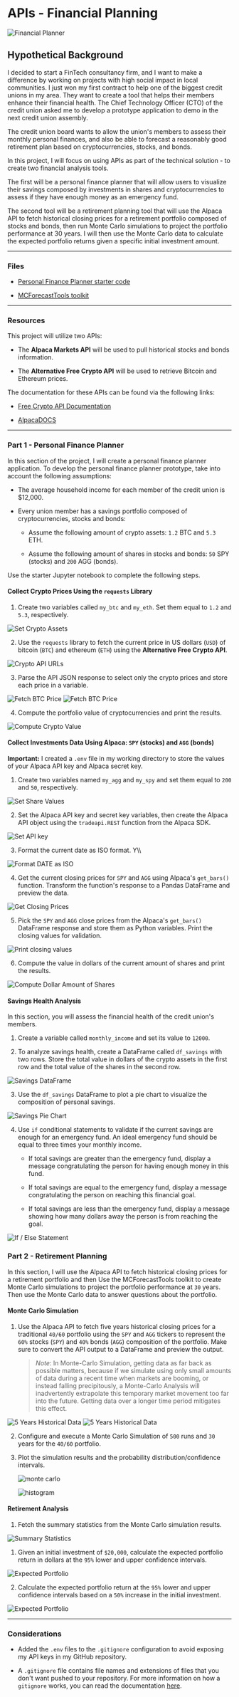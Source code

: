 # APIs - Financial Planning

![Financial Planner](Images/financial-planner.png)

## Hypothetical Background

I decided to start a FinTech consultancy firm, and I want to make a difference by working on projects with high social impact in local communities. I just won my first contract to help one of the biggest credit unions in my area. They want to create a tool that helps their members enhance their financial health. The Chief Technology Officer (CTO) of the credit union asked me to develop a prototype application to demo in the next credit union assembly.

The credit union board wants to allow the union's members to assess their monthly personal finances, and also be able to forecast a reasonably good retirement plan based on cryptocurrencies, stocks, and bonds.

In this project, I will focus on using APIs as part of the technical solution - to create two financial analysis tools.

The first will be a personal finance planner that will allow users to visualize their savings composed by investments in shares and cryptocurrencies to assess if they have enough money as an emergency fund.

The second tool will be a retirement planning tool that will use the Alpaca API to fetch historical closing prices for a retirement portfolio composed of stocks and bonds, then run Monte Carlo simulations to project the portfolio performance at 30 years. I will then use the Monte Carlo data to calculate the expected portfolio returns given a specific initial investment amount.

---

### Files

* [Personal Finance Planner starter code](Project_Code/financial-planner.ipynb)

* [MCForecastTools toolkit](Project_Code/MCForecastTools.py)

---

### Resources

This project will utilize two APIs:

* The **Alpaca Markets API** will be used to pull historical stocks and bonds information.

* The **Alternative Free Crypto API** will be used to retrieve Bitcoin and Ethereum prices.

The documentation for these APIs can be found via the following links:

* [Free Crypto API Documentation](https://alternative.me/crypto/api/)

* [AlpacaDOCS](https://alpaca.markets/docs/)
---

### Part 1 - Personal Finance Planner

In this section of the project, I will create a personal finance planner application. To develop the personal finance planner prototype, take into account the following assumptions:

* The average household income for each member of the credit union is $12,000.

* Every union member has a savings portfolio composed of cryptocurrencies, stocks and bonds:

    * Assume the following amount of crypto assets: `1.2` BTC and `5.3` ETH.

    * Assume the following amount of shares in stocks and bonds: `50` SPY (stocks) and `200` AGG (bonds).

Use the starter Jupyter notebook to complete the following steps.

#### Collect Crypto Prices Using the `requests` Library

1. Create two variables called `my_btc` and `my_eth`. Set them equal to `1.2` and `5.3`, respectively.

![Set Crypto Assets](Images/Set-Crypto-Asset.png)

2. Use the `requests` library to fetch the current price in US dollars (`USD`) of bitcoin (`BTC`) and ethereum (`ETH`) using the **Alternative Free Crypto API**.

![Crypto API URLs](Images/Crypto-API-URLs.png)

3. Parse the API JSON response to select only the crypto prices and store each price in a variable.

![Fetch BTC Price](Images/Fetch-Current-Bitcoin-Price.png)
![Fetch BTC Price](Images/Fetch-Current-Ethereum-Price.png)

4. Compute the portfolio value of cryptocurrencies and print the results.

![Compute Crypto Value](Images/Computer-Crypto-Value.png)

#### Collect Investments Data Using Alpaca: `SPY` (stocks) and `AGG` (bonds)

**Important:** I created a `.env` file in my working directory to store the values of your Alpaca API key and Alpaca secret key.

1. Create two variables named `my_agg` and `my_spy` and set them equal to `200` and `50`, respectively.

![Set Share Values](Images/Set-Current-Shares.png)

2. Set the Alpaca API key and secret key variables, then create the Alpaca API object using the `tradeapi.REST` function from the Alpaca SDK.

![Set API key](Images/Set-API-Key-and_secret.png)

3. Format the current date as ISO format. Y\\\

![Format DATE as ISO](Images/Format-Date-ISO.png)

4. Get the current closing prices for `SPY` and `AGG` using Alpaca's `get_bars()` function. Transform the function's response to a Pandas DataFrame and preview the data.

![Get Closing Prices](Images/Get-Current-Closing-Get_Bars.png)

5. Pick the `SPY` and `AGG` close prices from the Alpaca's `get_bars()` DataFrame response and store them as Python variables. Print the closing values for validation.

![Print closing values](Images/Print-closing-prices.png)

6. Compute the value in dollars of the current amount of shares and print the results.

![Compute Dollar Amount of Shares](Images/Compute-Share-Values.png)

#### Savings Health Analysis

In this section, you will assess the financial health of the credit union's members.

1. Create a variable called `monthly_income` and set its value to `12000`.

2. To analyze savings health, create a DataFrame called `df_savings` with two rows. Store the total value in dollars of the crypto assets in the first row and the total value of the shares in the second row.

![Savings DataFrame](Images/df_savings.png)


3. Use the `df_savings` DataFrame to plot a pie chart to visualize the composition of personal savings.

![Savings Pie Chart](Images/Pie-Chart.png)

4. Use `if` conditional statements to validate if the current savings are enough for an emergency fund. An ideal emergency fund should be equal to three times your monthly income.

    * If total savings are greater than the emergency fund, display a message congratulating the person for having enough money in this fund.

    * If total savings are equal to the emergency fund, display a message congratulating the person on reaching this financial goal.

    * If total savings are less than the emergency fund, display a message showing how many dollars away the person is from reaching the goal.

![If / Else Statement](Images/If-Else_statement.png)

### Part 2 - Retirement Planning

In this section, I will use the Alpaca API to fetch historical closing prices for a retirement portfolio and then Use the MCForecastTools toolkit to create Monte Carlo simulations to project the portfolio performance at `30` years. Then use the Monte Carlo data to answer questions about the portfolio.


#### Monte Carlo Simulation

1. Use the Alpaca API to fetch five years historical closing prices for a traditional `40/60` portfolio using the `SPY` and `AGG` tickers to represent the `60%` stocks (`SPY`) and `40%` bonds (`AGG`) composition of the portfolio. Make sure to convert the API output to a DataFrame and preview the output.

    > *Note*: In Monte-Carlo Simulation, getting data as far back as possible matters, because if we simulate using only small amounts of data during a recent time when markets are booming, or instead falling precipitously, a Monte-Carlo Analysis will inadvertently extrapolate this temporary market movement too far into the future. Getting data over a longer time period mitigates this effect.

![5 Years Historical Data](Images/Get-5-Years-Hist-Data.png)
![5 Years Historical Data](Images/get-5-Years_hist_data_2.png)

2. Configure and execute a Monte Carlo Simulation of `500` runs and `30` years for the `40/60` portfolio.

3. Plot the simulation results and the probability distribution/confidence intervals.

    ![monte carlo](Images/monte-carlo.png)

    ![histogram](Images/histogram.png)

#### Retirement Analysis

1. Fetch the summary statistics from the Monte Carlo simulation results.

![Summary Statistics](Images/Fetch_summary.png)

1. Given an initial investment of `$20,000`, calculate the expected portfolio return in dollars at the `95%` lower and upper confidence intervals.

![Expected Portfolio](Images/Expected-portfolio-20k.png)

2. Calculate the expected portfolio return at the `95%` lower and upper confidence intervals based on a `50%` increase in the initial investment.

![Expected Portfolio](Images/Expected-portfolio-50%25.png)
 

---

### Considerations


* Added the `.env` files to the `.gitignore` configuration to avoid exposing my API keys in my GitHub repository.

* A `.gitignore` file contains file names and extensions of files that you don't want pushed to your repository. For more information on how a `gitignore` works, you can read the documentation [here](https://docs.github.com/en/github/using-git/ignoring-files).



